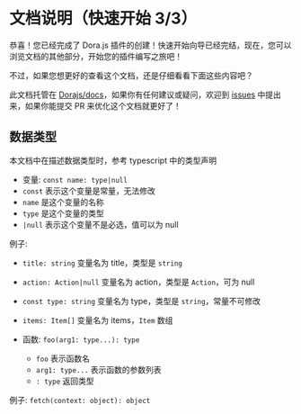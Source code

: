 # 文档说明（快速开始 3/3）

恭喜！您已经完成了 Dora.js 插件的创建！快速开始向导已经完结，现在，您可以浏览文档的其他部分，开始您的插件编写之旅吧！

不过，如果您想更好的查看这个文档，还是仔细看看下面这些内容吧？

此文档托管在 [Dorajs/docs](https://github.com/Dorajs/docs)，如果你有任何建议或疑问，欢迎到 [issues](https://github.com/Dorajs/docs/issues) 中提出来，如果你能提交 PR 来优化这个文档就更好了！

## 数据类型
本文档中在描述数据类型时，参考 typescript 中的类型声明

- 变量: `const name: type|null`
 - `const` 表示这个变量是常量，无法修改
 - `name` 是这个变量的名称
 - `type` 是这个变量的类型
 - `|null` 表示这个变量不是必选，值可以为 null

 例子: 
  - `title: string` 变量名为 title，类型是 `string`
  - `action: Action|null` 变量名为 action，类型是 `Action`，可为 null
  - `const type: string` 变量名为 type，类型是 `string`，常量不可修改
  - `items: Item[]` 变量名为 items，`Item` 数组

- 函数: `foo(arg1: type...): type`
  - `foo` 表示函数名
  - `arg1: type...` 表示函数的参数列表
  - `: type` 返回类型

 例子: `fetch(context: object): object`
